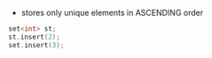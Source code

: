 - stores only unique elements in ASCENDING order

```cpp
set<int> st;
st.insert(2);
set.insert(3);

```